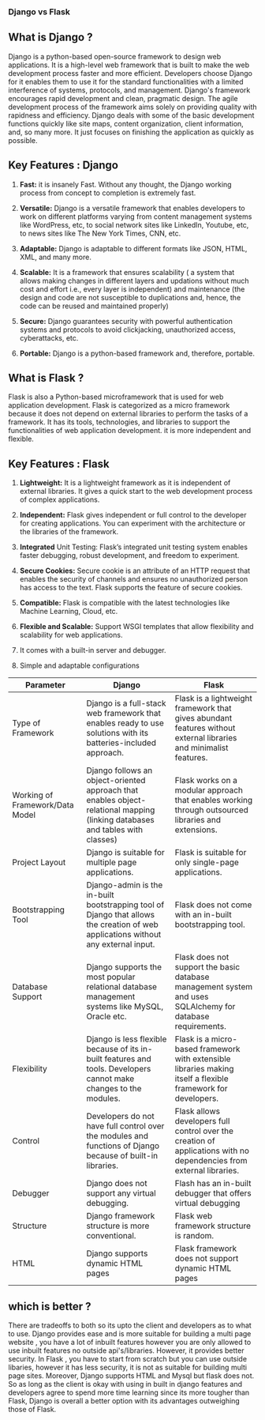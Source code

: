 ### Django vs Flask

## What is Django ?

Django is a python-based open-source framework to design web applications. It is a high-level web framework that is built to make the web development process faster and more efficient. Developers choose Django for it enables them to use it for the standard functionalities with a limited interference of systems, protocols, and management. Django's framework encourages rapid development and clean, pragmatic design. The agile development process of the framework aims solely on providing quality with rapidness and efficiency. Django deals with some of the basic development functions quickly like site maps, content organization, client information, and, so many more. It just focuses on finishing the application as quickly as possible. 

## Key Features : Django

1. **Fast:** it is insanely Fast. Without any thought, the Django working process from concept to completion is extremely fast.

2. **Versatile:** Django is a versatile framework that enables developers to work on different platforms varying from content management systems like WordPress, etc, to social network sites like LinkedIn, Youtube, etc, to news sites like The New York Times, CNN, etc.

3. **Adaptable:** Django is adaptable to different formats like JSON, HTML, XML, and many more.

4. **Scalable:** It is a framework that ensures scalability ( a system that allows making changes in different layers and updations without much cost and effort i.e., every layer is independent) and maintenance (the design and code are not susceptible to duplications and, hence, the code can be reused and maintained properly)

5. **Secure:** Django guarantees security with powerful authentication systems and protocols to avoid clickjacking, unauthorized access, cyberattacks, etc.

6. **Portable:** Django is a python-based framework and, therefore, portable. 

## What is Flask ?

Flask is also a Python-based microframework that is used for web application development. Flask is categorized as a micro framework because it does not depend on external libraries to perform the tasks of a framework. It has its tools, technologies, and libraries to support the functionalities of web application development. it is more independent and flexible.

## Key Features : Flask

1. **Lightweight:** It is a lightweight framework as it is independent of external libraries. It gives a quick start to the web development process of complex applications. 

2. **Independent:** Flask gives independent or full control to the developer for creating applications. You can experiment with the architecture or the libraries of the framework.

3. **Integrated** Unit Testing: Flask’s integrated unit testing system enables faster debugging, robust development, and freedom to experiment.

4. **Secure Cookies:** Secure cookie is an attribute of an HTTP request that enables the security of channels and ensures no unauthorized person has access to the text. Flask supports the feature of secure cookies.

5. **Compatible:** Flask is compatible with the latest technologies like Machine Learning, Cloud, etc.

6. **Flexible and Scalable:** Support WSGI templates that allow flexibility and scalability for web applications.

7. It comes with a built-in server and debugger.

8. Simple and adaptable configurations


| Parameter     | Django        | Flask |
| ------------- | ------------- | ------------- |
| Type of Framework | Django is a full-stack web framework that enables ready to use solutions with its batteries-included approach.  | Flask is a lightweight framework that gives abundant features without external libraries and minimalist features.  |
| Working of Framework/Data Model  | Django follows an object-oriented approach that enables object-relational mapping (linking databases and tables with classes) | Flask works on a modular approach that enables working through outsourced libraries and extensions.  |
| Project Layout | Django is suitable for multiple page applications.  | Flask is suitable for only single-page applications.  |
| Bootstrapping Tool  | Django-admin is the in-built bootstrapping tool of Django that allows the creation of web applications without any external input.  | Flask does not come with an in-built bootstrapping tool.  |
| Database Support  | Django supports the most popular relational database management systems like MySQL, Oracle etc.  | Flask does not support the basic database management system and uses SQLAlchemy for database requirements. |
| Flexibility | Django is less flexible because of its in-built features and tools. Developers cannot make changes to the modules.  | Flask is a micro-based framework with extensible libraries making itself a flexible framework for developers. |
|  Control | Developers do not have full control over the modules and functions of Django because of built-in libraries.  | Flask allows developers full control over the creation of applications with no dependencies from external libraries. |
| Debugger  | Django does not support any virtual debugging.  | Flash has an in-built debugger that offers virtual debugging |
| Structure  | Django framework structure is more conventional. | Flask web framework structure is random.  |
| HTML  | Django supports dynamic HTML pages  | Flask framework does not support dynamic HTML pages  |

## which is better ? 

There are tradeoffs to both so its upto the client and developers as to  what to use. Django provides ease and is more suitable for building a multi page website , you have a lot of inbuilt features however you are only allowed to use inbuilt features no outside api's/libraries. However, it provides better security. In Flask , you have to start from scratch but you can use outside libaries, however it has less security, it is  not as suitable for building multi page sites. Moreover, Django supports HTML and Mysql but flask does not. So as long as the client is okay with using in built in django features and developers agree to spend more time learning since its more tougher than Flask, Django is overall a better option with its advantages outweighing those of Flask. 
